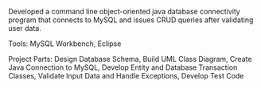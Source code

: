 Developed a command line object-oriented java database connectivity program that connects to MySQL and issues CRUD queries after validating user data.

Tools: MySQL Workbench, Eclipse

Project Parts: Design Database Schema, Build UML Class Diagram, Create Java Connection to MySQL, Develop Entity and Database Transaction Classes, Validate Input Data and Handle Exceptions, Develop Test Code


